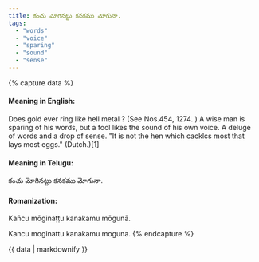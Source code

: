 ```yaml
---
title: కంచు మోగినట్టు కనకము మోగునా.
tags:
  - "words"
  - "voice"
  - "sparing"
  - "sound"
  - "sense"
---
```


{% capture data %}
#### Meaning in English:
Does gold ever ring like hell metal ?
(See Nos.454, 1274. )
A wise man is sparing of his words, but a fool likes the sound of his own voice.
A deluge of words and a drop of sense.
"It is not the hen which cacklcs most that lays most eggs." (Dutch.)[1]

#### Meaning in Telugu:
కంచు మోగినట్టు కనకము మోగునా.

#### Romanization:
Kan̄cu mōginaṭṭu kanakamu mōgunā.

Kancu moginattu kanakamu moguna.
{% endcapture %}

{{ data | markdownify }}

